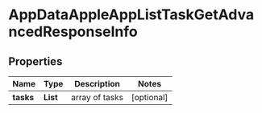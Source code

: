 # AppDataAppleAppListTaskGetAdvancedResponseInfo


## Properties

| Name | Type | Description | Notes |
|------------ | ------------- | ------------- | -------------|
**tasks** | **List<AppDataAppleAppListTaskGetAdvancedTaskInfo>** | array of tasks |[optional]|